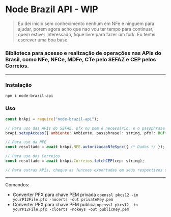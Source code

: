 # Node Brazil API - WIP

> Eu dei inicio sem conhecimento nenhum em NFe e ninguem para ajudar, porem agora acho que nao vou ter tempo para continuar, quem estiver interessado, fique livre para fazer um fork. Eu tentei escrever uma boa base.

### Biblioteca para acesso e realização de operações nas APIs do Brasil, como NFe, NFCe, MDFe, CTe pelo SEFAZ e CEP pelos Correios.

---

### Instalação

```
npm i node-brazil-api
```

### Uso

```javascript
const brApi = require("node-brazil-api");

// Para uso das APIs do SEFAZ, pfx ou pem é necessário, e o passphrase caso conter.
brApi.setupAccess({ ambiente: Ambiente, passphrase?: string, pfx?: Buffer, privatePEM?: Buffer, publicPEM?: Buffer, rejectUnauthorized?: boolean });

// Para uso da NFE
const resultado = await brApi.NFE.autorizacaoNfeSync({ /* Dados */ });

// Para uso dos Correios
const resultado = await brApi.Correios.fetchCEP(cep: string);

// Para outras APIs, cheque as funcoes exportadas em seus respectivos objetos. NFE, NFCE, MDFE, CTE, Correios.
```

---

Comandos:

- Converter PFX para chave PEM privada `openssl pkcs12 -in yourP12File.pfx -nocerts -out privateKey.pem`
- Converter PFX para chave PEM publica `openssl pkcs12 -in yourP12File.pfx -clcerts -nokeys -out publicKey.pem`
